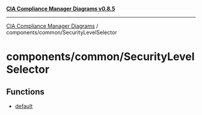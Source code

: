 [**CIA Compliance Manager Diagrams v0.8.5**](../../../README.md)

***

[CIA Compliance Manager Diagrams](../../../modules.md) / components/common/SecurityLevelSelector

# components/common/SecurityLevelSelector

## Functions

- [default](functions/default.md)
